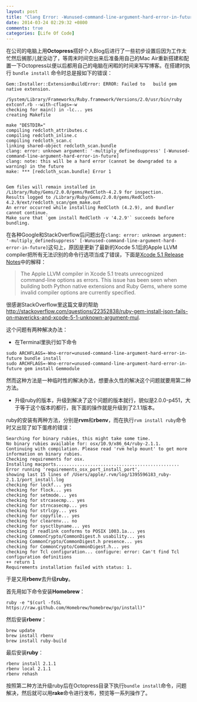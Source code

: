 ```yaml
---
layout: post
title: "Clang Error: -Wunused-command-line-argument-hard-error-in-future"
date: 2014-03-24 02:29:32 +0800
comments: true
categories: [Life Of Code]
---
```


在公司的电脑上用**Octopress**搭好个人Blog后进行了一些初步设置后因为工作太忙然后搁那儿就没动了，等周末时间空出来后准备用自己的Mac Air重新搭建和配置一下Octopress以便以后都用自己的电脑在闲暇的时间来写写博客。在搭建时执行 `bundle install` 命令时总是报如下的错误：
<!--more-->

	Gem::Installer::ExtensionBuildError: ERROR: Failed to 	build gem native extension.
				
	/System/Library/Frameworks/Ruby.framework/Versions/2.0/usr/bin/ruby extconf.rb --with-cflags=-w
	checking for main() in -lc... yes
	creating Makefile

	make "DESTDIR="
	compiling redcloth_attributes.c
	compiling redcloth_inline.c
	compiling redcloth_scan.c
	linking shared-object redcloth_scan.bundle
	clang: error: unknown argument: '-multiply_definedsuppress' [-Wunused-command-line-argument-hard-error-in-future]
	clang: note: this will be a hard error (cannot be downgraded to a warning) in the future
	make: *** [redcloth_scan.bundle] Error 1
	

	Gem files will remain installed in /Library/Ruby/Gems/2.0.0/gems/RedCloth-4.2.9 for inspection.
	Results logged to /Library/Ruby/Gems/2.0.0/gems/RedCloth-4.2.9/ext/redcloth_scan/gem_make.out
	An error occurred while installing RedCloth (4.2.9), and Bundler cannot continue.
	Make sure that `gem install RedCloth -v '4.2.9'` succeeds before bundling.

在各种Google和StackOverflow后问题出在`clang: error: unknown argument: '-multiply_definedsuppress' [-Wunused-command-line-argument-hard-error-in-future]`这句上，原因是更新了最新的Xocde 5.1后的Apple LLVM compiler把所有无法识别的命令行选项当成了错误，下面是[Xcode 5.1 Release Notes](https://developer.apple.com/library/ios/releasenotes/DeveloperTools/RN-Xcode/Introduction/Introduction.html)中的解释：
>The Apple LLVM compiler in Xcode 5.1 treats unrecognized command-line options as errors. This issue has been seen when building both Python native extensions and Ruby Gems, where some invalid compiler options are currently specified.

很感谢StackOverflow里这篇文章的帮助<http://stackoverflow.com/questions/22352838/ruby-gem-install-json-fails-on-mavericks-and-xcode-5-1-unknown-argument-mul>. 

这个问题有两种解决办法：

* 在Terminal里执行如下命令

```
sudo ARCHFLAGS=-Wno-error=unused-command-line-argument-hard-error-in-future bundle install 
sudo ARCHFLAGS=-Wno-error=unused-command-line-argument-hard-error-in-future gem install Gemmodule 
```
然而这种方法是一种临时性的解决办法，想要永久性的解决这个问题就要用第二种方法。

* 升级ruby的版本，升级到解决了这个问题的版本就行，貌似是2.0.0-p451，大于等于这个版本的都行，我下面的操作就是升级到了2.1.1版本。 
	
ruby的安装有两种方法，分别是**rvm**和**rbenv**，而在执行`rvm install ruby`命令时又出现了如下蛋疼的错误：
	
	Searching for binary rubies, this might take some time.
	No binary rubies available for: osx/10.9/x86_64/ruby-2.1.1.
	Continuing with compilation. Please read 'rvm help mount' to get more information on binary rubies.
	Checking requirements for osx.
	Installing macports...............................................
	Error running 'requirements_osx_port_install_port',
	showing last 15 lines of /Users/apple/.rvm/log/1395596183_ruby-2.1.1/port_install.log
	checking for lockf... yes
	checking for flock... yes
	checking for setmode... yes
	checking for strcasecmp... yes
	checking for strncasecmp... yes
	checking for strlcpy... yes
	checking for copyfile... yes
	checking for clearenv... no
	checking for sysctlbyname... yes
	checking if readlink conforms to POSIX 1003.1a... yes
	checking CommonCrypto/CommonDigest.h usability... yes
	checking CommonCrypto/CommonDigest.h presence... yes
	checking for CommonCrypto/CommonDigest.h... yes
	checking for Tcl configuration... configure: error: Can't find Tcl configuration definitions
	++ return 1
	Requirements installation failed with status: 1.
	
于是又用**rbenv**去升级**ruby**。

首先用如下命令安装**Homebrew**：

```
ruby -e "$(curl -fsSL https://raw.github.com/Homebrew/homebrew/go/install)"
```
然后安装**rbenv**：

```
brew update
brew install rbenv
brew install ruby-build
```
最后安装**ruby**：

```
rbenv install 2.1.1
rbenv local 2.1.1
rbenv rehash
```
按照第二种方法升级ruby后在Octopress目录下执行`bundle install`命令，问题解决，然后就可以用**rake**命令进行发布，预览等一系列操作了。